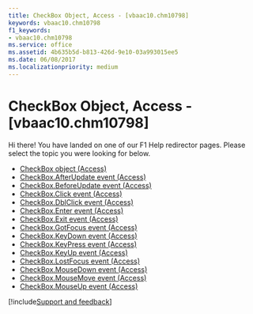 ```yaml
---
title: CheckBox Object, Access - [vbaac10.chm10798]
keywords: vbaac10.chm10798
f1_keywords:
- vbaac10.chm10798
ms.service: office
ms.assetid: 4b635b5d-b813-426d-9e10-03a993015ee5
ms.date: 06/08/2017
ms.localizationpriority: medium
---
```



# CheckBox Object, Access - [vbaac10.chm10798]

Hi there! You have landed on one of our F1 Help redirector pages. Please select the topic you were looking for below.

- [CheckBox object (Access)](https://msdn.microsoft.com/library/63e75704-af4d-7b38-7b8b-04f7f17fa1ec%28Office.15%29.aspx)
- [CheckBox.AfterUpdate event (Access)](https://msdn.microsoft.com/library/dfcb46c7-fe13-02a5-4d1e-e3e897b738ae%28Office.15%29.aspx)
- [CheckBox.BeforeUpdate event (Access)](https://msdn.microsoft.com/library/cc0951d0-8772-8d76-5eb6-0507026587eb%28Office.15%29.aspx)
- [CheckBox.Click event (Access)](https://msdn.microsoft.com/library/15c55276-ef6e-bcb4-09fd-2a457df79387%28Office.15%29.aspx)
- [CheckBox.DblClick event (Access)](https://msdn.microsoft.com/library/dea6c8ff-47d5-de41-8099-a36b4c53c665%28Office.15%29.aspx)
- [CheckBox.Enter event (Access)](https://msdn.microsoft.com/library/512122ce-f438-46d6-4990-6fff469bc68e%28Office.15%29.aspx)
- [CheckBox.Exit event (Access)](https://msdn.microsoft.com/library/5a805d97-8d63-1635-f41a-e18aa9437d59%28Office.15%29.aspx)
- [CheckBox.GotFocus event (Access)](https://msdn.microsoft.com/library/3437bdf0-cc5e-d09d-3607-9fd283613243%28Office.15%29.aspx)
- [CheckBox.KeyDown event (Access)](https://msdn.microsoft.com/library/185941fa-3ae0-47ba-b3c5-b4acd82417f8%28Office.15%29.aspx)
- [CheckBox.KeyPress event (Access)](https://msdn.microsoft.com/library/946df95c-da92-1977-6bb5-ecabbb5f8ee2%28Office.15%29.aspx)
- [CheckBox.KeyUp event (Access)](https://msdn.microsoft.com/library/4e86b4c2-e287-db2c-4e74-f73efd7a064c%28Office.15%29.aspx)
- [CheckBox.LostFocus event (Access)](https://msdn.microsoft.com/library/b93f5eb0-4afc-28af-cd03-cbbd23500f39%28Office.15%29.aspx)
- [CheckBox.MouseDown event (Access)](https://msdn.microsoft.com/library/6281cd33-662e-e73f-5365-5784aca5c5df%28Office.15%29.aspx)
- [CheckBox.MouseMove event (Access)](https://msdn.microsoft.com/library/f45a89b3-eab8-0757-1ac8-b2aebaa47a1f%28Office.15%29.aspx)
- [CheckBox.MouseUp event (Access)](https://msdn.microsoft.com/library/704acc3b-6ff6-fb0e-9adf-bd34185443e4%28Office.15%29.aspx)

[!include[Support and feedback](~/includes/feedback-boilerplate.md)]